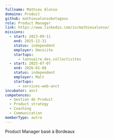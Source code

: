 ```yaml
---
fullname: Mathieu Alonso
domaine: Produit
github: mathieualonsobetagouv
role: Product Manager
link: https://www.linkedin.com/in/mathieualonso/
missions:
  - start: 2023-09-11
    end: 2025-12-31
    status: independent
    employer: Omnicite
    startups:
      - lannuaire.des.collectivites
  - start: 2025-07-07
    end: 2026-01-08
    status: independent
    employer: Malt
    startups:
      - services-web-anct
incubator: anct
competences:
  - Gestion de Produit
  - Product strategy
  - Coaching
  - Communication
memberType: autre
---
```

Product Manager basé à Bordeaux